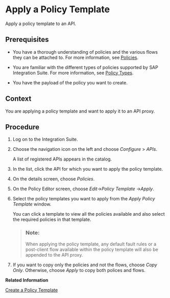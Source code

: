 <!-- loio2ceab71343704de0bfce2145f97c85b1 -->

# Apply a Policy Template

Apply a policy template to an API.



## Prerequisites

-   You have a thorough understanding of policies and the various flows they can be attached to. For more information, see [Policies](policies-7e4f3e5.md).

-   You are familiar with the different types of policies supported by SAP Integration Suite. For more information, see [Policy Types](policy-types-c918e28.md).

-   You have the payload of the policy you want to create.



## Context

You are applying a policy template and want to apply it to an API proxy.



<a name="loio2ceab71343704de0bfce2145f97c85b1__steps_iq3_3xh_gy"/>

## Procedure

1.  Log on to the Integration Suite.

2.  Choose the navigation icon on the left and choose *Configure* \> *APIs*.

    A list of registered APIs appears in the catalog.

3.  In the list, click the API for which you want to apply the policy template.

4.  On the details screen, choose *Policies*.

5.  On the Policy Editor screen, choose *Edit*-\>*Policy Template* -\>*Apply*.

6.  Select the policy templates you want to apply from the *Apply Policy Template* window.

    You can click a template to view all the policies available and also select the required policies in that template.

    > ### Note:  
    > When applying the policy template, any default fault rules or a post-client flow available within the policy template will also be appended to the API proxy.

7.  If you want to copy only the policies and not the flows, choose *Copy Only*. Otherwise, choose *Apply* to copy both polices and flows.


**Related Information**  


[Create a Policy Template](create-a-policy-template-c5d1872.md "Create a policy template add it to an API proxy.")

